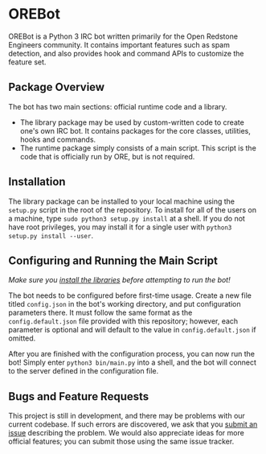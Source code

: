 # OREBot
OREBot is a Python 3 IRC bot written primarily for the Open Redstone Engineers community. It contains important features such as spam detection, and also provides hook and command APIs to customize the feature set.

## Package Overview
The bot has two main sections: official runtime code and a library.
- The library package may be used by custom-written code to create one's own IRC bot. It contains packages for the core classes, utilities, hooks and commands.
- The runtime package simply consists of a main script. This script is the code that is officially run by ORE, but is not required.

## Installation
The library package can be installed to your local machine using the `setup.py` script in the root of the repository. To install for all of the users on a machine, type `sudo python3 setup.py install` at a shell. If you do not have root privileges, you may install it for a single user with `python3 setup.py install --user`.

## Configuring and Running the Main Script
*Make sure you [install the libraries](#installation) before attempting to run the bot!*

The bot needs to be configured before first-time usage. Create a new file titled `config.json` in the bot's working directory, and put configuration parameters there. It must follow the same format as the `config.default.json` file provided with this repository; however, each parameter is optional and will default to the value in `config.default.json` if omitted.

After you are finished with the configuration process, you can now run the bot! Simply enter `python3 bin/main.py` into a shell, and the bot will connect to the server defined in the configuration file.

## Bugs and Feature Requests
This project is still in development, and there may be problems with our current codebase. If such errors are discovered, we ask that you [submit an issue](http://github.com/OpenRedstoneEngineers/OREBot/issues/new) describing the problem. We would also appreciate ideas for more official features; you can submit those using the same issue tracker.
